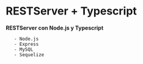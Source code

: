 # RESTServer + Typescript

__RESTServer con Node.js y Typescript__

 ```
    - Node.js
    - Express
    - MySQL
    - Sequelize 
 ```